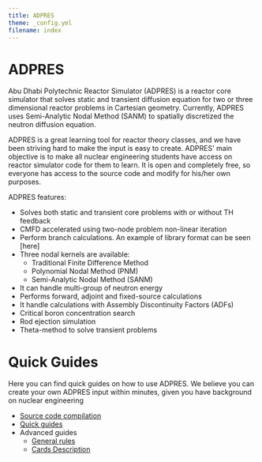 ```yaml
---
title: ADPRES
theme: _config.yml
filename: index
---
```


# ADPRES

Abu Dhabi Polytechnic Reactor Simulator (ADPRES) is a reactor core simulator that solves static and transient diffusion equation for two or three dimensional reactor problems in Cartesian geometry. Currently, ADPRES uses Semi-Analytic Nodal Method (SANM) to spatially discretized the neutron diffusion equation.

ADPRES is a great learning tool for reactor theory classes, and we have been striving hard to make the input is easy to create. ADPRES' main objective is to make all nuclear engineering students have access on reactor simulator code for them to learn. It is open and completely free, so everyone has access to the source code and modify for his/her own purposes.

ADPRES features:
* Solves both static and transient core problems with or without TH feedback
* CMFD accelerated using two-node problem non-linear iteration
* Perform branch calculations. An example of library format can be seen [here]
* Three nodal kernels are available:
  * Traditional Finite Difference Method
  * Polynomial Nodal Method (PNM)
  * Semi-Analytic Nodal Method (SANM)
* It can handle multi-group of neutron energy
* Performs forward, adjoint and fixed-source calculations
* It handle calculations with Assembly Discontinuity Factors (ADFs)
* Critical boron concentration search
* Rod ejection simulation
* Theta-method to solve transient problems

# Quick Guides

Here you can find quick guides on how to use ADPRES. We believe you can create your own ADPRES input within minutes, given you have background on nuclear engineering

* [Source code compilation](https://imronuke.github.io/ADPRES/install)
* [Quick guides](https://imronuke.github.io/ADPRES/quick-guides)
* Advanced guides
  * [General rules](https://imronuke.github.io/ADPRES/general-rules)
  * [Cards Description](https://imronuke.github.io/ADPRES/card-desc)
